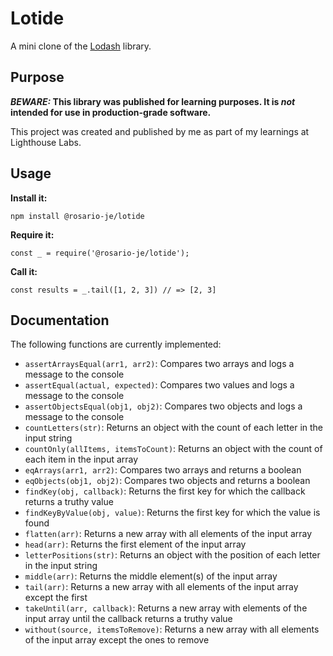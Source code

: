 # Lotide

A mini clone of the [Lodash](https://lodash.com) library.

## Purpose

**_BEWARE:_ This library was published for learning purposes. It is _not_ intended for use in production-grade software.**

This project was created and published by me as part of my learnings at Lighthouse Labs. 

## Usage

**Install it:**

`npm install @rosario-je/lotide`

**Require it:**

`const _ = require('@rosario-je/lotide');`

**Call it:**

`const results = _.tail([1, 2, 3]) // => [2, 3]`

## Documentation

The following functions are currently implemented:

* `assertArraysEqual(arr1, arr2)`: Compares two arrays and logs a message to the console
* `assertEqual(actual, expected)`: Compares two values and logs a message to the console
* `assertObjectsEqual(obj1, obj2)`: Compares two objects and logs a message to the console
* `countLetters(str)`: Returns an object with the count of each letter in the input string
* `countOnly(allItems, itemsToCount)`: Returns an object with the count of each item in the input array
* `eqArrays(arr1, arr2)`: Compares two arrays and returns a boolean
* `eqObjects(obj1, obj2)`: Compares two objects and returns a boolean
* `findKey(obj, callback)`: Returns the first key for which the callback returns a truthy value
* `findKeyByValue(obj, value)`: Returns the first key for which the value is found
* `flatten(arr)`: Returns a new array with all elements of the input array
* `head(arr)`: Returns the first element of the input array
* `letterPositions(str)`: Returns an object with the position of each letter in the input string
* `middle(arr)`: Returns the middle element(s) of the input array
* `tail(arr)`: Returns a new array with all elements of the input array except the first
* `takeUntil(arr, callback)`: Returns a new array with elements of the input array until the callback returns a truthy value
* `without(source, itemsToRemove)`: Returns a new array with all elements of the input array except the ones to remove
